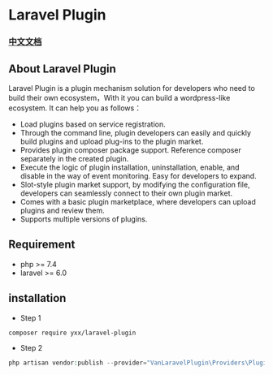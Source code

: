 # Laravel Plugin 

### [中文文档](http://docs.you-tang.com/)

## About Laravel Plugin
Laravel Plugin is a plugin mechanism solution for developers who need to build their own ecosystem，With it you can build a wordpress-like ecosystem. It can help you as follows：

* Load plugins based on service registration.
* Through the command line, plugin developers can easily and quickly build plugins and upload plug-ins to the plugin market.
* Provides plugin composer package support. Reference composer separately in the created plugin.
* Execute the logic of plugin installation, uninstallation, enable, and disable in the way of event monitoring. Easy for developers to expand.
* Slot-style plugin market support, by modifying the configuration file, developers can seamlessly connect to their own plugin market.
* Comes with a basic plugin marketplace, where developers can upload plugins and review them.
* Supports multiple versions of plugins.


## Requirement

* php >= 7.4
* laravel >= 6.0


## installation

* Step 1
```shell
composer require yxx/laravel-plugin
```

* Step 2
```php
php artisan vendor:publish --provider="VanLaravelPlugin\Providers\PluginServiceProvider"
```














